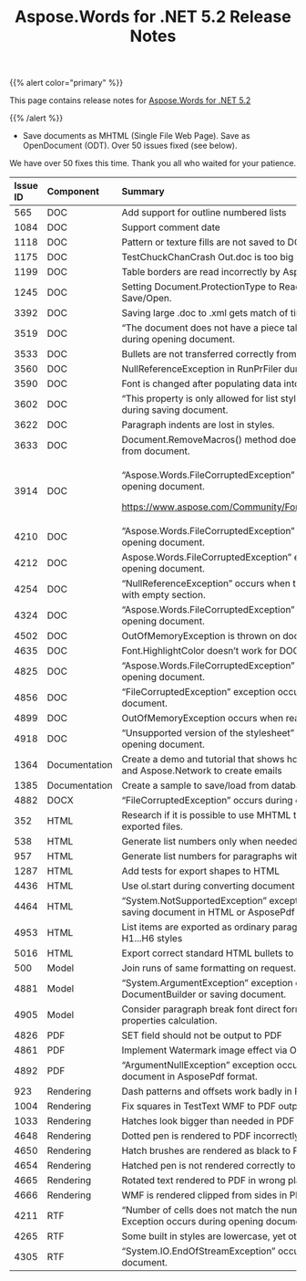 ﻿---
title: Aspose.Words for .NET 5.2 Release Notes
articleTitle: Aspose.Words for .NET 5.2 Release Notes
linktitle: Aspose.Words for .NET 5.2 Release Notes
description: "Aspose.Words for .NET 5.2 Release Notes – learn about the latest updates and fixes."
type: docs
weight: 50
url: /net/aspose-words-for-net-5-2-release-notes/
---

{{% alert color="primary" %}}

This page contains release notes for [Aspose.Words for .NET 5.2](https://downloads.aspose.com/words/net/new-releases/aspose.words-for-.net-5.2/)

{{% /alert %}}

- Save documents as MHTML (Single File Web Page).
  Save as OpenDocument (ODT).
  Over 50 issues fixed (see below). 

We have over 50 fixes this time. Thank you all who waited for your patience.

|Issue ID |Component |Summary |
| :- | :- | :- |
|565 |DOC |Add support for outline numbered lists |
|1084 |DOC |Support comment date |
|1118 |DOC |Pattern or texture fills are not saved to DOC |
|1175 |DOC |TestChuckChanCrash Out.doc is too big |
|1199 |DOC |Table borders are read incorrectly by Aspose.Words. |
|1245 |DOC |Setting Document.ProtectionType to ReadOnly is lost after Save/Open. |
|3392 |DOC |Saving large .doc to .xml gets match of time. |
|3519 |DOC |“The document does not have a piece table” exception occurs during opening document. |
|3533 |DOC |Bullets are not transferred correctly from rtf to doc. |
|3560 |DOC |NullReferenceException in RunPrFiler during document open. |
|3590 |DOC |Font is changed after populating data into bookmarks. |
|3602 |DOC |“This property is only allowed for list styles” exception occurs during saving document. |
|3622 |DOC |Paragraph indents are lost in styles. |
|3633 |DOC |Document.RemoveMacros() method does not remove all macros from document. |
|3914 |DOC |<p>“Aspose.Words.FileCorruptedException” exception occurs during opening document.</p><p><https://www.aspose.com/Community/Forums/thread/99058.aspx> </p>|
|4210 |DOC |“Aspose.Words.FileCorruptedException” exception occurs during opening document. |
|4212 |DOC |Aspose.Words.FileCorruptedException” exception occurs during opening document. |
|4254 |DOC |“NullReferenceException” occurs when try to save document with empty section. |
|4324 |DOC |“Aspose.Words.FileCorruptedException” exception occurs during opening document. |
|4502 |DOC |OutOfMemoryException is thrown on document load |
|4635 |DOC |Font.HighlightColor doesn’t work for DOCX documents. |
|4825 |DOC |“Aspose.Words.FileCorruptedException” exception occurs during opening document. |
|4856 |DOC |“FileCorruptedException” exception occurs during opening document. |
|4899 |DOC |OutOfMemoryException occurs when reading the document. |
|4918 |DOC |“Unsupported version of the stylesheet” exception occurs during opening document. |
|1364 |Documentation |Create a demo and tutorial that shows how to use Aspose.Words and Aspose.Network to create emails |
|1385 |Documentation |Create a sample to save/load from database |
|4882 |DOCX |“FileCorruptedException” occurs during opening DOCX file. |
|352 |HTML |Research if it is possible to use MHTML to store images inside exported files. |
|538 |HTML |Generate list numbers only when needed for HTML export. |
|957 |HTML |Generate list numbers for paragraphs with Heading styles |
|1287 |HTML |Add tests for export shapes to HTML |
|4436 |HTML |Use ol.start during converting document to HTML. |
|4464 |HTML |“System.NotSupportedException” exception occurs during saving document in HTML or AsposePdf format. |
|4953 |HTML |List items are exported as ordinary paragraphs if belong to H1...H6 styles |
|5016 |HTML |Export correct standard HTML bullets to HTML |
|500 |Model |Join runs of same formatting on request. |
|4881 |Model |“System.ArgumentException” exception occurs during creating DocumentBuilder or saving document. |
|4905 |Model |Consider paragraph break font direct formatting in list label properties calculation. |
|4826 |PDF |SET field should not be output to PDF |
|4861 |PDF |Implement Watermark image effect via Opacity attribute in PDF |
|4892 |PDF |“ArgumentNullException” exception occurs during saving document in AsposePdf format. |
|923 |Rendering |Dash patterns and offsets work badly in PDF |
|1004 |Rendering |Fix squares in TestText WMF to PDF output |
|1033 |Rendering |Hatches look bigger than needed in PDF |
|4648 |Rendering |Dotted pen is rendered to PDF incorrectly |
|4650 |Rendering |Hatch brushes are rendered as black to PDF |
|4654 |Rendering |Hatched pen is not rendered correctly to PDF |
|4665 |Rendering |Rotated text rendered to PDF in wrong place |
|4666 |Rendering |WMF is rendered clipped from sides in PDF |
|4211 |RTF |“Number of cells does not match the number of cells properties.” Exception occurs during opening document. |
|4265 |RTF |Some built in styles are lowercase, yet others are camel case. |
|4305 |RTF |“System.IO.EndOfStreamException” occurs during saving document. |

